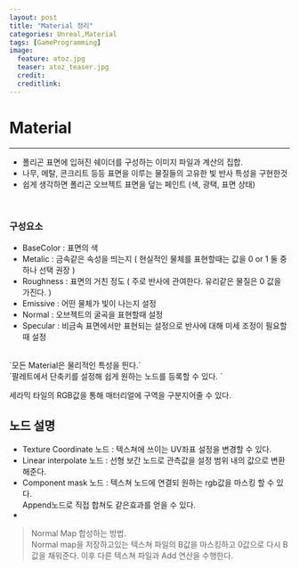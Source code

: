 ```yaml
---
layout: post
title: "Material 정리"
categories: Unreal,Material
tags: [GameProgramming]
image:
  feature: atoz.jpg
  teaser: atoz_teaser.jpg
  credit:
  creditlink:
---
```

# Material
<hr>

- 폴리곤 표면에 입혀진 쉐이더를 구성하는 이미지 파일과 계산의 집합.
- 나무, 메탈, 콘크리트 등등 표면을 이루는 물질들의 고유한 빛 반사 특성을 구현한것
- 쉽게 생각하면 폴리곤 오브젝트 표면을 덮는 페인트 (색, 광택, 표면 상태)

<br>

### 구성요소
- BaseColor : 표면의 색
- Metalic   : 금속같은 속성을 띄는지 ( 현실적인 물체를 표현할때는 값을 0 or 1 둘 중 하나 선택 권장 )
- Roughness : 표면의 거친 정도 ( 주로 반사에 관여한다. 유리같은 물질은 0 값을 가진다. )
- Emissive  : 어떤 물체가 빛이 나는지 설정
- Normal    : 오브젝트의 굴곡을 표현할때 설정
- Specular  : 비금속 표면에서만 표현되는 설정으로 반사에 대해 미세 조정이 필요할때 설정
<br>
`모든 Material은 물리적인 특성을 띈다.`
<br>
`팔레트에서 단축키를 설정해 쉽게 원하는 노드를 등록할 수 있다. `

세라믹 타일의 RGB값을 통해 매터리얼에 구역을 구분지어줄 수 있다.

## 노드 설명

- Texture Coordinate 노드 : 텍스쳐에 쓰이는 UV좌표 설정을 변경할 수 있다.
- Linear interpolate 노드 : 선형 보간 노드로 관측값을 설정 범위 내의 값으로 변환해준다.
- Component mask 노드 : 텍스쳐 노드에 연결되 원하는 rgb값을 마스킹 할 수 있다.<br> Append노드로 직접 합쳐도 <t>같은효과를 얻을 수 있다.
-

> Normal Map 합성하는 방법.<br>
Normal map을 저장하고있는 텍스쳐 파일의 B값을 마스킹하고 0값으로 다시 B값을 채워준다.
이후 다른 텍스쳐 파일과 Add 연산을 수행한다.
